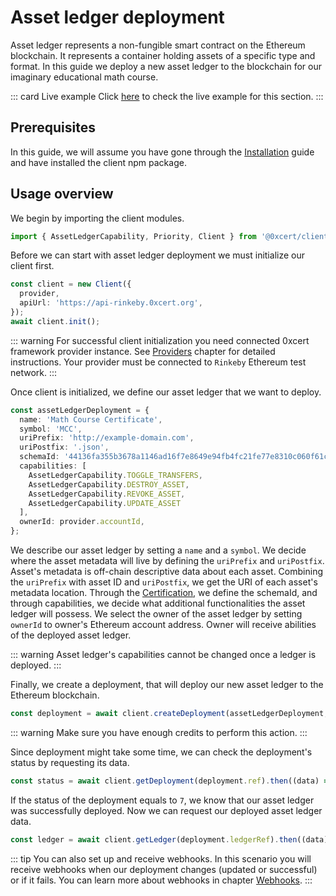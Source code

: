 # Asset ledger deployment

Asset ledger represents a non-fungible smart contract on the Ethereum blockchain. It represents a container holding assets of a specific type and format. In this guide we deploy a new asset ledger to the blockchain for our imaginary educational math course.

::: card Live example
Click [here](https://codesandbox.io/s/github/0xcert/api-example-deployment?module=%2FREADME.md) to check the live example for this section.
:::

## Prerequisites

In this guide, we will assume you have gone through the [Installation](installation.html#installation) guide and have installed the client npm package.

## Usage overview

We begin by importing the client modules.

```ts
import { AssetLedgerCapability, Priority, Client } from '@0xcert/client';
```

Before we can start with asset ledger deployment we must initialize our client first.

```ts
const client = new Client({
  provider,
  apiUrl: 'https://api-rinkeby.0xcert.org',
});
await client.init();
```
::: warning
For successful client initialization you need connected 0xcert framework provider instance. See [Providers](providers.html#providers) chapter for detailed instructions. Your provider must be connected to `Rinkeby` Ethereum test network.
:::

Once client is initialized, we define our asset ledger that we want to deploy.

```ts
const assetLedgerDeployment = {
  name: 'Math Course Certificate',
  symbol: 'MCC',
  uriPrefix: 'http://example-domain.com',
  uriPostfix: '.json',
  schemaId: '44136fa355b3678a1146ad16f7e8649e94fb4fc21fe77e8310c060f61caaff8a',
  capabilities: [
    AssetLedgerCapability.TOGGLE_TRANSFERS,
    AssetLedgerCapability.DESTROY_ASSET,
    AssetLedgerCapability.REVOKE_ASSET,
    AssetLedgerCapability.UPDATE_ASSET
  ],
  ownerId: provider.accountId,
};
```

We describe our asset ledger by setting a `name` and a `symbol`. We decide where the asset metadata will live by defining the `uriPrefix` and `uriPostfix`. Asset's metadata is off-chain descriptive data about each asset. Combining the `uriPrefix` with asset ID and `uriPostfix`, we get the URI of each asset's metadata location. Through the [Certification](certification.html#certification), we define the schemaId, and through capabilities, we decide what additional functionalities the asset ledger will possess. We select the owner of the asset ledger by setting `ownerId` to owner's Ethereum account address. Owner will receive abilities of the deployed asset ledger. 

::: warning
Asset ledger's capabilities cannot be changed once a ledger is deployed.
:::

Finally, we create a deployment, that will deploy our new asset ledger to the Ethereum blockchain.

```ts
const deployment = await client.createDeployment(assetLedgerDeployment, Priority.HIGH).then((data) => data.data);
```

::: warning
Make sure you have enough credits to perform this action.
:::

Since deployment might take some time, we can check the deployment's status by requesting its data.

```ts
const status = await client.getDeployment(deployment.ref).then((data) => data.data.status);
```

If the status of the deployment equals to `7`, we know that our asset ledger was successfully deployed. Now we can request our deployed asset ledger data.

```ts
const ledger = await client.getLedger(deployment.ledgerRef).then((data) => data.data);
```

::: tip
You can also set up and receive webhooks. In this scenario you will receive webhooks when our deployment changes (updated or successful) or if it fails. You can learn more about webhooks in chapter [Webhooks](api/api/client.html#webhooks). 
:::
